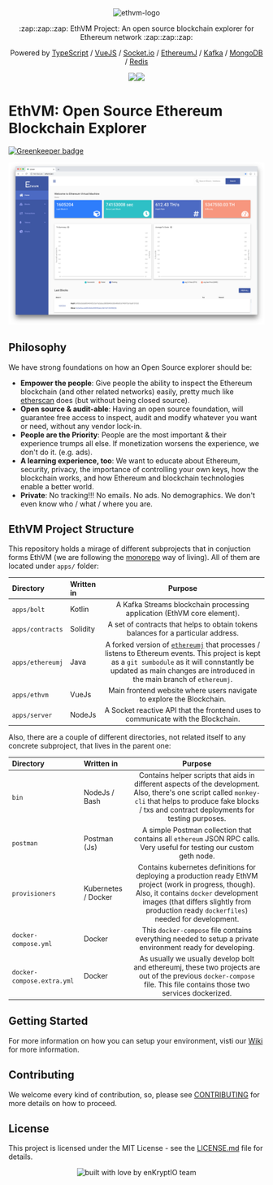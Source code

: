 <div align="center">
  <img src="https://raw.githubusercontent.com/enKryptIO/ethvm/master/.github/assets/logo.png" alt="ethvm-logo">
  <p>:zap::zap::zap: EthVM Project: An open source blockchain explorer for Ethereum network :zap::zap::zap:</p>
  <p>Powered by <a href="https://www.typescriptlang.org/">TypeScript</a> / <a href="https://vuejs.org/">VueJS</a> / <a href="https://github.com/socketio/socket.io">Socket.io</a> / <a href="https://github.com/ethereum/ethereumj">EthereumJ</a> / <a href="https://kafka.apache.org/">Kafka</a> / <a href="https://github.com/mongodb/mongo">MongoDB</a> / <a href="https://redis.io/topics/quickstart">Redis</a></p>
  <p><a href="https://travis-ci.org/enKryptIO/ethvm.svg?branch=develop"><img src="https://travis-ci.org/enKryptIO/ethvm.svg?branch=develop"/></a><img src="https://img.shields.io/github/license/mashape/apistatus.svg" /></p>
</div>

# EthVM: Open Source Ethereum Blockchain Explorer

[![Greenkeeper badge](https://badges.greenkeeper.io/enKryptIO/ethvm.svg)](https://greenkeeper.io/)

![Screenshot example](.github/assets/ethvm.png)

## Philosophy

We have strong foundations on how an Open Source explorer should be:

- **Empower the people**: Give people the ability to inspect the Ethereum blockchain (and other related networks) easily, pretty much like [etherscan](https://etherscan.io/) does (but without being closed source).
- **Open source & audit-able**: Having an open source foundation, will guarantee free access to inspect, audit and modify whatever you want or need, without any vendor lock-in.
- **People are the Priority**: People are the most important & their experience trumps all else. If monetization worsens the experience, we don't do it. (e.g. ads).
- **A learning experience, too**: We want to educate about Ethereum, security, privacy, the importance of controlling your own keys, how the blockchain works, and how Ethereum and blockchain technologies enable a better world.
- **Private**: No tracking!!! No emails. No ads. No demographics. We don't even know who / what / where you are.

## EthVM Project Structure

This repository holds a mirage of different subprojects that in conjuction forms EthVM (we are following the [monorepo](https://medium.com/@maoberlehner/monorepos-in-the-wild-33c6eb246cb9) way of living). All of them are located under `apps/` folder:

| Directory               | Written in | Purpose                                                                                                                                                                                                                                                                     |
|:------------------------|:-----------|:---------------------------------------------------------------------------------------------------------------------------------------------------------------------------------------------------------------------------------------------------------------------------:|
| `apps/bolt`             | Kotlin     | A Kafka Streams blockchain processing application (EthVM core element).                                                                                                                                                                                                     |
| `apps/contracts`        | Solidity   | A set of contracts that helps to obtain tokens balances for a particular address.                                                                                                                                                                                           |
| `apps/ethereumj`        | Java       | A forked version of [`ethereumj`](https://github.com/enKryptIO/ethereumj) that processes / listens to Ethereum events. This project is kept as a `git sumbodule` as it will connstantly be updated as main changes are introduced in the main branch of `ethereumj`.        |
| `apps/ethvm`            | VueJs      | Main frontend website where users navigate to explore the Blockchain.                                                                                                                                                                                                       |
| `apps/server`           | NodeJs     | A Socket reactive API that the frontend uses to communicate with the Blockchain.                                                                                                                                                                                            |

Also, there are a couple of different directories, not related itself to any concrete subproject, that lives in the parent one:

| Directory                    | Written in          | Purpose                                                                                                                                                                                                                                        |
|:-----------------------------|:--------------------|:----------------------------------------------------------------------------------------------------------------------------------------------------------------------------------------------------------------------------------------------:|
| `bin`                        | NodeJs / Bash       | Contains helper scripts that aids in different aspects of the development. Also, there's one script called `monkey-cli` that helps to produce fake blocks / txs and contract deployments for testing purposes.                                 |
| `postman`                    | Postman (Js)        | A simple Postman collection that contains all `ethereum` JSON RPC calls. Very useful for testing our custom geth node.                                                                                                                         |
| `provisioners`               | Kubernetes / Docker | Contains kubernetes definitions for deploying a production ready EthVM project (work in progress, though). Also, it contains `docker` development images (that differs slightly from production ready `dockerfiles`) needed for development.   |
| `docker-compose.yml`         | Docker              | This `docker-compose` file contains everything needed to setup a private environment ready for developing.                                                                                                                                     |
| `docker-compose.extra.yml` | Docker           | As usually we usually develop bolt and ethereumj, these two projects are out of the previous `docker-compose` file. This file contains those two services dockerized.                                                                                                                                                                                         |

## Getting Started

For more information on how you can setup your environment, visti our [Wiki](https://github.com/enKryptIO/ethvm/wiki/) for more information.

## Contributing

We welcome every kind of contribution, so, please see [CONTRIBUTING](.github/CONTRIBUTING.md) for more details on how to proceed.

## License

This project is licensed under the MIT License - see the [LICENSE.md](LICENSE.md) file for details.

<div align="center">
  <img src="https://forthebadge.com/images/badges/built-with-love.svg" alt="built with love by enKryptIO team" />
</div>
